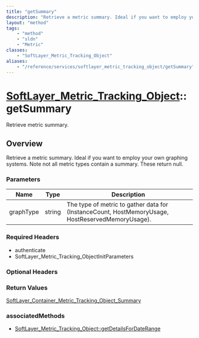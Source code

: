 ```yaml
---
title: "getSummary"
description: "Retrieve a metric summary. Ideal if you want to employ your own graphing systems.  Note not all metric types contain a s... "
layout: "method"
tags:
    - "method"
    - "sldn"
    - "Metric"
classes:
    - "SoftLayer_Metric_Tracking_Object"
aliases:
    - "/reference/services/softlayer_metric_tracking_object/getSummary"
---
```

# [SoftLayer_Metric_Tracking_Object](/reference/services/SoftLayer_Metric_Tracking_Object)::getSummary

Retrieve metric summary.


## Overview 
Retrieve a metric summary. Ideal if you want to employ your own graphing systems.  Note not all metric types contain a summary.  These return null. 

### Parameters 
|Name | Type | Description |
| --- | --- | --- |
|graphType| string| The type of metric to gather data for (InstanceCount, HostMemoryUsage, HostReservedMemoryUsage).|


### Required Headers
* authenticate
* SoftLayer_Metric_Tracking_ObjectInitParameters

### Optional Headers

### Return Values
<a href='/reference/datatypes/SoftLayer_Container_Metric_Tracking_Object_Summary'>SoftLayer_Container_Metric_Tracking_Object_Summary </a>


### associatedMethods

*  [SoftLayer_Metric_Tracking_Object::getDetailsForDateRange](/reference/services/SoftLayer_Metric_Tracking_Object/getDetailsForDateRange )

